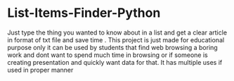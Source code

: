 # List-Items-Finder-Python
Just type the thing you wanted to know about in a list and get a clear article in format of txt file and save time . This project is just made for educational purpose only it can be used by students that find web browsing a boring work and dont want to spend much time in browsing  or if someone is creating presentation and quickly want data for that. It has multiple uses if used in proper manner
